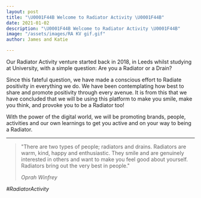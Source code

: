 ```yaml
---
layout: post
title: "\U0001F44B Welcome to Radiator Activity \U0001F44B"
date: 2021-01-02
description: "\U0001F44B Welcome to Radiator Activity \U0001F44B"
image: "/assets/images/RA KV gif.gif"
author: James and Katie

---
```

Our Radiator Activity venture started back in 2018, in Leeds whilst studying at University, with a simple question: Are you a Radiator or a Drain?

Since this fateful question, we have made a conscious effort to Radiate positivity in everything we do. We have been contemplating how best to share and promote positivity through every avenue. It is from this that we have concluded that we will be using this platform to make you smile, make you think, and provoke you to be a Radiator too!

With the power of the digital world, we will be promoting brands, people, activities and our own learnings to get you active and on your way to being a Radiator.

***

> "There are two types of people; radiators and drains. Radiators are warm, kind, happy and enthusiastic. They smile and are genuinely interested in others and want to make you feel good about yourself. Radiators bring out the very best in people."
>
> <cite>Oprah Winfrey</cite>

_#RadiatorActivity_
